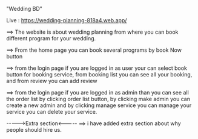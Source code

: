 "Wedding BD"
 
 Live : https://wedding-planning-818a4.web.app/
 
==> The website is about wedding planning from where you can book different program for your wedding.

==> From the home page you can book several programs by book Now button

==> from the login page if you are logged in as user your can select book button for booking service, from booking list you can see all your booking, and from review you can add review

==> from the login page if you are logged in as admin than you can see all the order list by clicking order list button, by clicking make admin you can create a new admin and by clicking manage service you can manage your service you can delete your service.

----->Extra section<-----
==> i have added extra section about why people should hire us.